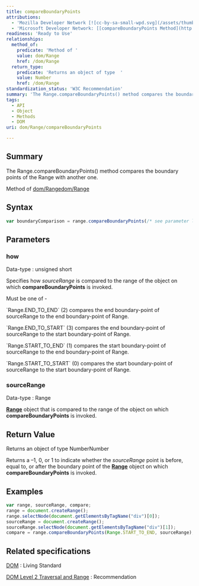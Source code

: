 ```yaml
---
title: compareBoundaryPoints
attributions:
  - 'Mozilla Developer Network [![cc-by-sa-small-wpd.svg](/assets/thumb/8/8c/cc-by-sa-small-wpd.svg/120px-cc-by-sa-small-wpd.svg.png)](http://creativecommons.org/licenses/by-sa/3.0/us/): [[Range.compareBoundaryPoints](https://developer.mozilla.org/en-US/docs/Web/API/Range.compareBoundaryPoints) Article]'
  - 'Microsoft Developer Network: [[compareBoundaryPoints Method](http://msdn.microsoft.com/en-us/library/ie/ff975440(v=vs.85).aspx) Article]'
readiness: 'Ready to Use'
relationships:
  method_of:
    predicate: 'Method of '
    value: dom/Range
    href: /dom/Range
  return_type:
    predicate: 'Returns an object of type  '
    value: Number
    href: /dom/Range
standardization_status: 'W3C Recommendation'
summary: 'The Range.compareBoundaryPoints() method compares the boundary points of the Range with another one.'
tags:
  - API
  - Object
  - Methods
  - DOM
uri: dom/Range/compareBoundaryPoints

---
```

## Summary

The Range.compareBoundaryPoints() method compares the boundary points of the Range with another one.

Method of [dom/Range](/dom/Range)[dom/Range](/dom/Range)

## Syntax

``` js
var boundaryComparison = range.compareBoundaryPoints(/* see parameter list */);
```

## Parameters

### how

 Data-type
:   unsigned short

 Specifies how *sourceRange* is compared to the range of the object on which **compareBoundaryPoints** is invoked.

Must be one of -

\`Range.END\_TO\_END\` (2) compares the end boundary-point of sourceRange to the end boundary-point of Range.

\`Range.END\_TO\_START\` (3) compares the end boundary-point of sourceRange to the start boundary-point of Range.

\`Range.START\_TO\_END\` (1) compares the start boundary-point of sourceRange to the end boundary-point of Range.

\`Range.START\_TO\_START\` (0) compares the start boundary-point of sourceRange to the start boundary-point of Range.

### sourceRange

 Data-type
:   Range

[**Range**](/dom/Range) object that is compared to the range of the object on which **compareBoundaryPoints** is invoked.

## Return Value

Returns an object of type NumberNumber

Returns a –1, 0, or 1 to indicate whether the *sourceRange* point is before, equal to, or after the boundary point of the [**Range**](/dom/Range) object on which **compareBoundaryPoints** is invoked.

## Examples

``` js
var range, sourceRange, compare;
range = document.createRange();
range.selectNode(document.getElementsByTagName("div")[0]);
sourceRange = document.createRange();
sourceRange.selectNode(document.getElementsByTagName("div")[1]);
compare = range.compareBoundaryPoints(Range.START_TO_END, sourceRange);
```

## Related specifications

[DOM](http://dom.spec.whatwg.org/#dom-range-compareboundarypoints)
:   Living Standard

[DOM Level 2 Traversal and Range](http://www.w3.org/TR/DOM-Level-2-Traversal-Range/ranges.html#Level-2-Range-Comparing)
:   Recommendation
